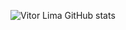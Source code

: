 ![Vitor Lima GitHub stats](https://github-readme-stats.vercel.app/api?username=Vitoroturan2905&show_icons=true&theme=tokyonight)
